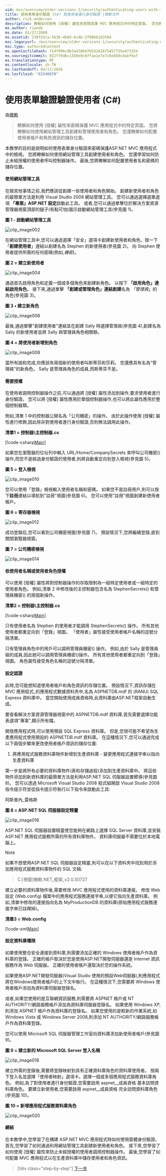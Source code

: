 ```yaml
---
uid: mvc/overview/older-versions-1/security/authenticating-users-with-forms-authentication-cs
title: 使用表單身份驗證 (C#) 對使用者進行身份驗證 |微軟文件
author: rick-anderson
description: 瞭解如何使用 [授權] 屬性來密碼保護 MVC 應用程式中的特定頁面。 您也瞭解如何使用網站管理...
ms.author: riande
ms.date: 01/27/2009
ms.assetid: 239fd3ca-5630-4b8d-bc4b-2f906b1d3504
msc.legacyurl: /mvc/overview/older-versions-1/security/authenticating-users-with-forms-authentication-cs
msc.type: authoredcontent
ms.openlocfilehash: f14f996c0b3a438647b5d181675457735e473354
ms.sourcegitcommit: 022f79dbc1350e0c6ffaa1e7e7c6e850cdabf9af
ms.translationtype: MT
ms.contentlocale: zh-TW
ms.lasthandoff: 04/17/2020
ms.locfileid: "81540970"
---
```

# <a name="authenticating-users-with-forms-authentication-c"></a>使用表單驗證驗證使用者 (C#)

由[微軟](https://github.com/microsoft)

> 瞭解如何使用 [授權] 屬性來密碼保護 MVC 應用程式中的特定頁面。 您將瞭解如何使用網站管理工具創建和管理使用者和角色。 您還瞭解如何配置使用者帳戶和角色資訊的儲存位置。

本教學的目的是說明如何使用表單身分驗證來密碼保護ASP.NET MVC 應用程式中的檢視。 您將瞭解如何使用網站管理工具創建使用者和角色。 您還學習如何防止未經授權的使用者呼叫控制器操作。 最後,您將瞭解如何配置使用者名和密碼的儲存位置。

#### <a name="using-the-web-site-administration-tool"></a>使用網站管理工具

在做其他事情之前,我們應該從創建一些使用者和角色開始。 創建新使用者和角色的最簡單方法是利用 Visual Studio 2008 網站管理工具。 您可以通過選擇選單選項 **「專案」ASP.NET 設定**啟動此工具。 或者,您可以通過單擊位於解決方案資源管理器視窗頂部的鎚子(有點可怕)圖示啟動網站管理工具(參見圖 1)。

**圖 1 - 啟動網站管理工具**

![clip_image002](authenticating-users-with-forms-authentication-cs/_static/image1.jpg)

在網站管理工具中,您可以通過選擇「安全」選項卡創建新使用者和角色。按一下「**創建使用者**」連結以創建名為 Stephen 的新使用者(參見圖 2)。 向 Stephen 使用者提供所需的任何密碼(例如,*機密*)。

**圖 2 = 建立新使用者**

![clip_image004](authenticating-users-with-forms-authentication-cs/_static/image2.jpg)

通過首先啟用角色和定義一個或多個角色來創建新角色。 以按下 **「啟用角色」連結啟用角色**。 接下來,通過單擊 **「創建或管理角色」連結創建**名為 *「管理員*」的角色(參見圖 3)。

**圖 3 • 建立新角色**

![clip_image006](authenticating-users-with-forms-authentication-cs/_static/image3.jpg)

最後,通過單擊"創建使用者"連結並在創建 Sally 時選擇管理員(參見圖 4),創建名為 Sally 的新使用者並將 Sally 與管理員角色相關聯。

**圖 4 = 將使用者新增到角色**

![clip_image008](authenticating-users-with-forms-authentication-cs/_static/image4.jpg)

當所有說和完成,你應該有兩個新的使用者叫斯蒂芬和莎莉。 您還應具有名為"管理員"的新角色。 Sally 是管理員角色的成員,而斯蒂芬不是。

#### <a name="requiring-authorization"></a>需要授權

在使用者調用控制器操作之前,可以通過將 [授權] 屬性添加到操作,要求使用者進行身份驗證。 您可以將 [授權] 屬性應用於單個控制器操作,也可以將此屬性應用於整個控制器類。

例如,清單 1 中的控制器公開名為「公司機密」的操作。 由於此操作使用 [授權] 屬性進行修飾,因此除非對使用者進行身份驗證,否則無法調用此操作。

**清單1 = 控制器\主控制器.cs**

[!code-csharp[Main](authenticating-users-with-forms-authentication-cs/samples/sample1.cs)]

如果您在瀏覽器的位址列中輸入 URL/Home/CompanySecrets 來呼叫公司機密()操作,而您不是經過身份驗證的使用者,則將自動重定向到登入檢視(參見圖 5)。

**圖 5 = 登入檢視**

![clip_image010](authenticating-users-with-forms-authentication-cs/_static/image5.jpg)

您可以使用「登錄」檢視輸入使用者名稱和密碼。 如果您不是註冊用戶,則可以按下**註冊**連結以導航到"註冊"視圖(參見圖 6)。 您可以使用"註冊"視圖創建新使用者帳戶。

**圖 6 = 寄存器檢視**

![clip_image012](authenticating-users-with-forms-authentication-cs/_static/image6.jpg)

成功登錄后,您可以看到公司機密視圖(參見圖 7)。 預設情況下,您將繼續登錄,直到關閉瀏覽器視窗。

**圖 7 = 公司機密檢視**

![clip_image014](authenticating-users-with-forms-authentication-cs/_static/image7.jpg)

#### <a name="authorizing-by-user-name-or-user-role"></a>依使用者名稱或使用者角色授權

可以使用 [授權] 屬性將對控制器操作的存取限制為一組特定使用者或一組特定的使用者角色。 例如,清單 2 中修改後的主控制器包含名為 StephenSecrets() 和管理員機密() 的兩個新操作。

**清單2 = 控制器\主控制器.cs**

[!code-csharp[Main](authenticating-users-with-forms-authentication-cs/samples/sample2.cs)]

只有使用者名為 Stephen 的使用者才能調用 StephenSecrets() 操作。 所有其他使用者都重定向到「登錄」視圖。 「使用者」屬性接受使用者帳戶名稱的逗號分隔清單。

只有管理員角色中的用戶可以調用管理員機密() 操作。 例如,由於 Sally 是管理員組的成員,因此她可以調用管理員機密()操作。 所有其他使用者都重定向到「登錄」視圖。 角色屬性接受角色名稱的逗號分隔清單。

#### <a name="configuring-authentication"></a>設定認證

此時,您可能想知道使用者帳戶和角色資訊的存儲位置。 預設情況下,資訊存儲在 MVC 應用程式\_的應用程式數據資料夾中,名為 ASPNETDB.mdf 的 (RANU) SQL Express 資料庫中。 當您開始使用成員資格時,此資料庫由ASP.NET框架自動生成。

要查看解決方案資源管理器視窗中的 ASPNETDB.mdf 資料庫,首先需要選擇功能表選項"專案",顯示所有檔。

開發應用程式時,可以使用預設 SQL Express 資料庫。 但是,您很可能不希望為生產應用程式使用預設的 ASPNETDB.mdf 資料庫。 在這種情況下,您可以通過完成以下兩個步驟來更改使用者帳戶資訊的儲存位置:

1. 將應用程式服務資料庫物件新增到生產資料庫 - 變更應用程式連接字串以指向生產資料庫

第一步是將所有必要的資料庫物件(表和存儲過程)添加到生產資料庫中。 將這些物件添加到新資料庫的最簡單方法是利用ASP.NET SQL 伺服器設置嚮導(參見圖 8)。 您可以透過 Microsoft Visual Studio 2008 程式組開啟 Visual Studio 2008 指令提示符並從指令提示符執行以下指令來啟動此工具:

阿斯普內\_雷格斯

**圖 8 = ASP.NET SQL 伺服器設定精靈**

![clip_image016](authenticating-users-with-forms-authentication-cs/_static/image8.jpg)

ASP.NET SQL 伺服器設置精靈使您能夠在網路上選擇 SQL Server 資料庫,並安裝 ASP.NET 應用程式服務所需的所有資料庫物件。 資料庫伺服器不需要位於本地電腦上。

> [!NOTE] 
> 
> 如果不想使用ASP.NET SQL 伺服器設定精靈,則可以在以下資料夾中找到用於添加應用程式服務資料庫物件的 SQL 文稿:
> 
> > C:[視窗]微軟.NET_框架_v2.0.50727

建立必要的資料庫物件後,需要修改 MVC 應用程式使用的資料庫連接。 修改 Web 設定 (Web.config) 檔案中的應用程式服務連接字串,以便它指向生產資料庫。 例如,清單中修改的連接指向名為 MyProductionDB 的資料庫(原始應用程式服務連接字串已註釋掉)。

**清單3 = Web.config**

[!code-xml[Main](authenticating-users-with-forms-authentication-cs/samples/sample3.xml)]

#### <a name="configuring-database-permissions"></a>設定資料庫權限

如果使用整合安全連接到資料庫,則需要添加正確的 Windows 使用者帳戶作為資料庫的登錄。 正確的帳戶取決於您是使用ASP.NET開發伺服器還是 Internet 資訊服務作為 Web 伺服器。 正確的使用者帳戶還取決於您的操作系統。

如果使用ASP.NET開發伺服器(Visual Studio 使用的預設Web伺服器),則應用程式將在Windows使用者帳戶的上下文中執行。 在這種情況下,您需要將 Windows 使用者帳戶添加為資料庫伺服器登錄名。

或者,如果您使用的是互聯網資訊服務,則需要將 ASPNET 帳戶或 NT AUTHORITY/網路服務帳戶添加為資料庫伺服器登錄名。 如果使用 Windows XP,則添加 ASPNET 帳戶作為資料庫的登錄名。 如果您使用的是較新的作業系統,如 Windows Vista 或 Windows Server 2008,則添加 NT AUTHORITY/網路服務帳戶作為資料庫登錄。

您可以使用 Microsoft SQL 伺服器管理工作室向資料庫添加新使用者帳戶(參見圖 9)。

**圖 9 = 建立新的 Microsoft SQL Server 登入名稱**

![clip_image018](authenticating-users-with-forms-authentication-cs/_static/image9.jpg)

建立所需的登錄後,需要將登錄映射到具有正確資料庫角色的資料庫使用者。 按兩下登入名並選擇「使用者映射」選項卡。選擇一個或多個應用程式服務資料庫角色。 例如,為了對使用者進行身份驗證,您需要啟用 aspnet\_\_成員資格 基本訪問資料庫角色。 要建立新使用者,您需要啟用 aspnet\_\_成員資格 完全訪問資料庫角色(參見圖 10)。

**圖 10 = 新增應用程式服務資料庫角色**

![clip_image020](authenticating-users-with-forms-authentication-cs/_static/image10.jpg)

#### <a name="summary"></a>總結

在本教學中,您學習了在構建 ASP.NET MVC 應用程式時如何使用窗體身份驗證。 首先,您學習了如何通過利用網站管理工具創建新使用者和角色。 接下來,您學習了如何使用 [授權] 屬性來防止未經授權的使用者調用控制器操作。 最後,您學習了如何配置 MVC 應用程式以在生產資料庫中儲存使用者和角色資訊。

> [!div class="step-by-step"]
> [下一步](authenticating-users-with-windows-authentication-cs.md)
